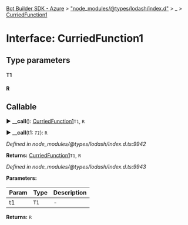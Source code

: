 [Bot Builder SDK - Azure](../README.md) > ["node_modules/@types/lodash/index.d"](../modules/_node_modules__types_lodash_index_d_.md) > [_](../modules/_node_modules__types_lodash_index_d_._.md) > [CurriedFunction1](../interfaces/_node_modules__types_lodash_index_d_._.curriedfunction1.md)



# Interface: CurriedFunction1

## Type parameters
#### T1 
#### R 
## Callable
► **__call**(): [CurriedFunction1](_node_modules__types_lodash_index_d_._.curriedfunction1.md)`T1`, `R`

► **__call**(t1: *`T1`*): `R`



*Defined in node_modules/@types/lodash/index.d.ts:9942*





**Returns:** [CurriedFunction1](_node_modules__types_lodash_index_d_._.curriedfunction1.md)`T1`, `R`



*Defined in node_modules/@types/lodash/index.d.ts:9943*



**Parameters:**

| Param | Type | Description |
| ------ | ------ | ------ |
| t1 | `T1`   |  - |





**Returns:** `R`





